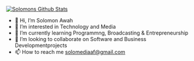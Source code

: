 [![Solomons Github Stats](https://github-readme-stats.vercel.app/api?username=solomedia-account)](https://github.com/solomedia-account/README.md)
- 👋 Hi, I’m Solomon Awah
- 👀 I’m interested in Technology and Media
- 🌱 I’m currently learning Programmng, Broadcasting & Entrepreneurship
- 💞️ I’m looking to collaborate on Software and Business Developmentprojects 
- 📫 How to reach me solomediaaf@gmail.com


<!---
solomedia-account/solomedia-account is a ✨ special ✨ repository because its `README.md` (this file) appears on your GitHub profile.
You can click the Preview link to take a look at your changes.
--->
